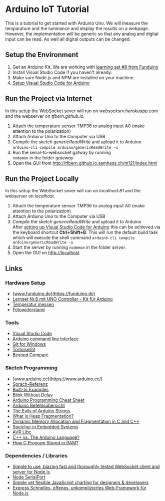 # Arduino IoT Tutorial
This is a tutorial to get started with Arduino Uno. We will measure the temparature and the luminance and display the results on a webpage. However, the implementation will be generic so that any analog and digital input can be read. As well all digital outputs can be changed.

## Setup the Environment
1. Get an Arduino Kit. We are working with [learning set #8 from Funduino](https://www.funduinoshop.com/epages/78096195.sf/de_DE/?ObjectPath=/Shops/78096195/Products/01-U8)
2. Install Visual Studio Code if you haven't already.
3. Make sure Node.js and NPM are installed on your machine.
4. [Setup Visual Studio Code for Arduino](./arduino/README.md)

## Run the Project via Internet
In this setup the WebSocket sever will run on *websocksrv.herokuapp.com* and the webserver on *tfbern.github.io*.
1. Attach the temperature sensor TMP36 to analog input A0 (make attention to the polarization)
2. Attach Arduino Uno to the Computer via USB
3. Compile the sketch *genericReadWrite* and upload it to Arduino<br> ```arduino-cli compile arduino/genericReadWrite -u```
4. Run the serial-to-websocket gatway by running<br>
```nodemon``` in the folder *gateway*
5. Open the GUI from http://tfbern.github.io.samhess.ch/m121/index.html

## Run the Project Locally
In this setup the WebSocket sever will run on *localhost:81* and the webserver on *localhost*.
1. Attach the temperature sensor TMP36 to analog input A0 (make attention to the polarization)
2. Attach Arduino Uno to the Computer via USB
3. Compile the sketch *genericReadWrite* and upload it to Arduino <br>
  After [setting up Visual Studio Code for Arduino](./arduino/README.md) this can be achieved via the keyboard shortcut **Ctrl+Shift+B**. This will run the default build task which will execute the shell command ```arduino-cli compile arduino/genericReadWrite -u```
4. Start the server by running ```nodemon``` in the folder *server*.
5. Open the GUI on [http://localhost](http://localhost)

## Links
### Hardware Setup
* [www.funduino.de](https://funduino.de)
* [Lernset Nr.8 mit UNO Controller - Kit für Arduino](https://www.funduinoshop.com/epages/78096195.sf/de_DE/?ObjectPath=/Shops/78096195/Products/01-U8)
* [Temperatur messen](https://funduino.de/nr-9-temperatur-messen)
* [Fotowiderstand](https://funduino.de/nr-6-fotowiderstand)


### Tools
* [Visual Studio Code](https://code.visualstudio.com/)
* [Arduino command line interface](https://github.com/arduino/arduino-cli)
* [Git for Windows](https://gitforwindows.org)
* [TortoiseGit](https://tortoisegit.org/) 
* [Beyond Compare](https://www.scootersoftware.com/download.php)

### Sketch Programming
* [www.arduino.cc](https://www.arduino.cc/)
* [Sprach-Referenz](https://www.arduino.cc/reference/de/)
* [Built-In Examples](https://www.arduino.cc/en/Tutorial/BuiltInExamples)
* [Blink Without Delay](https://www.arduino.cc/en/tutorial/BlinkWithoutDelay)
* [Arduino Programming Cheat Sheet](https://github.com/liffiton/Arduino-Cheat-Sheet)
* [Arduino Befehlsübersicht](https://www.arduinoforum.de/code-referenz)
* [The Evils of Arduino Strings](https://hackingmajenkoblog.wordpress.com/2016/02/04/the-evils-of-arduino-strings/)
* [What is Heap Fragmentation?](https://cpp4arduino.com/2018/11/06/what-is-heap-fragmentation.html)
* [Dynamic Memory Allocation and Fragmentation in C and C++](https://www.design-reuse.com/articles/25090/dynamic-memory-allocation-fragmentation-c.html)
* [Speicher in Embedded Systems](http://dodo.fb06.fh-muenchen.de/hermann/esII/es2-vl123-v12.pdf)
* [AVR Libc](https://www.nongnu.org/avr-libc/)
* [C++ vs. The Arduino Language?](https://arduino.stackexchange.com/questions/816/c-vs-the-arduino-language)
* [How C Program Stored in RAM?](http://www.vishalchovatiya.com/how-c-program-stored-in-ram-memory/)

### Dependencies / Libraries
* [Simple to use, blazing fast and thoroughly tested WebSocket client and server for Node.js](https://github.com/websockets/ws)
* [Node SerialPort](https://serialport.io/)
* [Simple yet flexible JavaScript charting for designers & developers](https://www.chartjs.org/)
* [Express Schnelles, offenes, unkompliziertes Web-Framework für Node.js](https://expressjs.com/)


